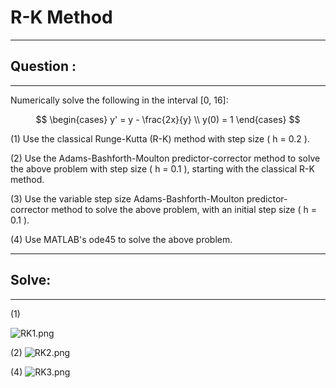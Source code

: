 # R-K Method

---

## Question :
---

Numerically solve the following in the interval \[0, 16\]:

$$
\begin{cases}
y' = y - \frac{2x}{y} \\
y(0) = 1
\end{cases}
$$

(1) Use the classical Runge-Kutta (R-K) method with step size \( h = 0.2 \).

(2) Use the Adams-Bashforth-Moulton predictor-corrector method to solve the above problem with step size \( h = 0.1 \), starting with the classical R-K method.

(3) Use the variable step size Adams-Bashforth-Moulton predictor-corrector method to solve the above problem, with an initial step size \( h = 0.1 \).

(4) Use MATLAB's ode45 to solve the above problem.

---

## Solve:

---
(1)

![RK1.png](/figure/RK1.png)

(2)
![RK2.png](/figure/RK2.png)

(4)
![RK3.png](/figure/RK3.png)
